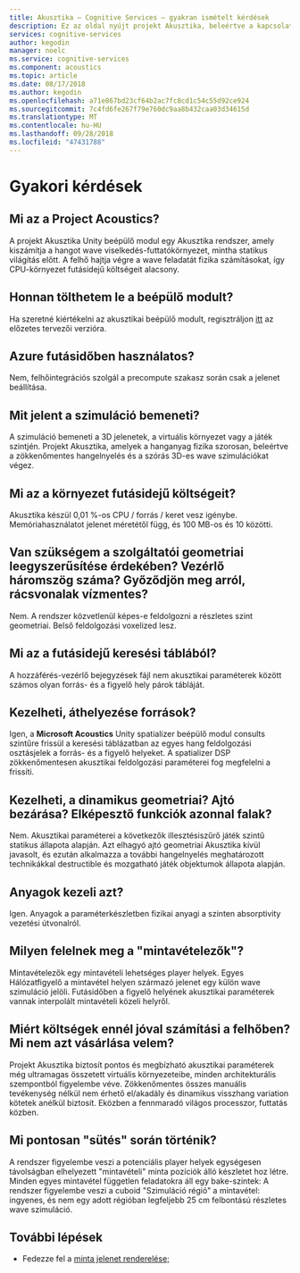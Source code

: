 ```yaml
---
title: Akusztika – Cognitive Services – gyakran ismételt kérdések
description: Ez az oldal nyújt projekt Akusztika, beleértve a kapcsolatban gyakran felmerülő kérdésekre adott válaszok letöltésiutasítás- és os folyamat.
services: cognitive-services
author: kegodin
manager: noelc
ms.service: cognitive-services
ms.component: acoustics
ms.topic: article
ms.date: 08/17/2018
ms.author: kegodin
ms.openlocfilehash: a71e867bd23cf64b2ac7fc8cd1c54c55d92ce924
ms.sourcegitcommit: 7c4fd6fe267f79e760dc9aa8b432caa03d34615d
ms.translationtype: MT
ms.contentlocale: hu-HU
ms.lasthandoff: 09/28/2018
ms.locfileid: "47431788"
---
```

# <a name="frequently-asked-questions"></a>Gyakori kérdések

## <a name="what-is-project-acoustics"></a>Mi az a Project Acoustics?

A projekt Akusztika Unity beépülő modul egy Akusztika rendszer, amely kiszámítja a hangot wave viselkedés-futtatókörnyezet, mintha statikus világítás előtt. A felhő hajtja végre a wave feladatát fizika számításokat, így CPU-környezet futásidejű költségeit alacsony.  

## <a name="where-can-i-download-the-plugin"></a>Honnan tölthetem le a beépülő modult?

Ha szeretné kiértékelni az akusztikai beépülő modult, regisztráljon [itt](https://forms.office.com/Pages/ResponsePage.aspx?id=v4j5cvGGr0GRqy180BHbRwMoAEhDCLJNqtVIPwQN6rpUOFRZREJRR0NIQllDOTQ1U0JMNVc4OFNFSy4u) az előzetes tervezői verzióra.

## <a name="is-azure-used-at-runtime"></a>Azure futásidőben használatos?

Nem, felhőintegrációs szolgál a precompute szakasz során csak a jelenet beállítása.
 
## <a name="what-is-simulation-input"></a>Mit jelent a szimuláció bemeneti? 

A szimuláció bemeneti a 3D jelenetek, a virtuális környezet vagy a játék szintjén. Projekt Akusztika, amelyek a hanganyag fizika szorosan, beleértve a zökkenőmentes hangelnyelés és a szórás 3D-es wave szimulációkat végez.
 
## <a name="what-is-the-runtime-cost"></a>Mi az a környezet futásidejű költségeit?

Akusztika készül 0,01 %-os CPU / forrás / keret vesz igénybe. Memóriahasználatot jelenet méretétől függ, és 100 MB-os és 10 közötti.
 
## <a name="do-i-need-to-simplify-the-level-geometry-control-triangle-count-make-meshes-watertight"></a>Van szükségem a szolgáltatói geometriai leegyszerűsítése érdekében? Vezérlő háromszög száma? Győződjön meg arról, rácsvonalak vízmentes?

Nem. A rendszer közvetlenül képes-e feldolgozni a részletes szint geometriai. Belső feldolgozási voxelized lesz.
 
## <a name="whats-in-the-runtime-lookup-table"></a>Mi az a futásidejű keresési táblából?

A hozzáférés-vezérlő bejegyzések fájl nem akusztikai paraméterek között számos olyan forrás- és a figyelő hely párok tábláját.
 
## <a name="can-it-handle-moving-sources"></a>Kezelheti, áthelyezése források?

Igen, a **Microsoft Acoustics** Unity spatializer beépülő modul consults szintűre frissül a keresési táblázatban az egyes hang feldolgozási osztásjelek a forrás- és a figyelő helyeket. A spatializer DSP zökkenőmentesen akusztikai feldolgozási paraméterei fog megfelelni a frissíti.
 
## <a name="can-it-handle-dynamic-geometry-closing-doors-walls-blown-away"></a>Kezelheti, a dinamikus geometriai? Ajtó bezárása? Elképesztő funkciók azonnal falak?

Nem. Akusztikai paraméterei a következők illesztésiszűrő játék szintű statikus állapota alapján. Azt elhagyó ajtó geometriai Akusztika kívül javasolt, és ezután alkalmazza a további hangelnyelés meghatározott technikákkal destructible és mozgatható játék objektumok állapota alapján.
 
## <a name="does-it-handle-materials"></a>Anyagok kezeli azt?

Igen. Anyagok a paraméterkészletben fizikai anyagi a szinten absorptivity vezetési útvonalról.
 
## <a name="what-do-the-probes-represent"></a>Milyen felelnek meg a "mintavételezők"?

Mintavételezők egy mintavételi lehetséges player helyek. Egyes Hálózatfigyelő a mintavétel helyen származó jelenet egy külön wave szimuláció jelöli. Futásidőben a figyelő helyének akusztikai paraméterek vannak interpolált mintavételi közeli helyről.
 
## <a name="why-spend-so-much-compute-in-the-cloud-what-does-it-buy-me"></a>Miért költségek ennél jóval számítási a felhőben? Mi nem azt vásárlása velem?

Projekt Akusztika biztosít pontos és megbízható akusztikai paraméterek még ultramagas összetett virtuális környezeteibe, minden architekturális szempontból figyelembe véve. Zökkenőmentes összes manuális tevékenység nélkül nem érhető el/akadály és dinamikus visszhang variation kötetek anélkül biztosít. Eközben a fennmaradó világos processzor, futtatás közben.

## <a name="what-exactly-happens-during-baking"></a>Mi pontosan "sütés" során történik?

A rendszer figyelembe veszi a potenciális player helyek egységesen távolságban elhelyezett "mintavételi" minta pozíciók álló készletet hoz létre. Minden egyes mintavétel független feladatokra áll egy bake-szintek: A rendszer figyelembe veszi a cuboid "Szimuláció régió" a mintavétel: ingyenes, és nem egy adott régióban legfeljebb 25 cm felbontású részletes wave szimuláció.

## <a name="next-steps"></a>További lépések
* Fedezze fel a [minta jelenet renderelése;](sample-walkthrough.md)

